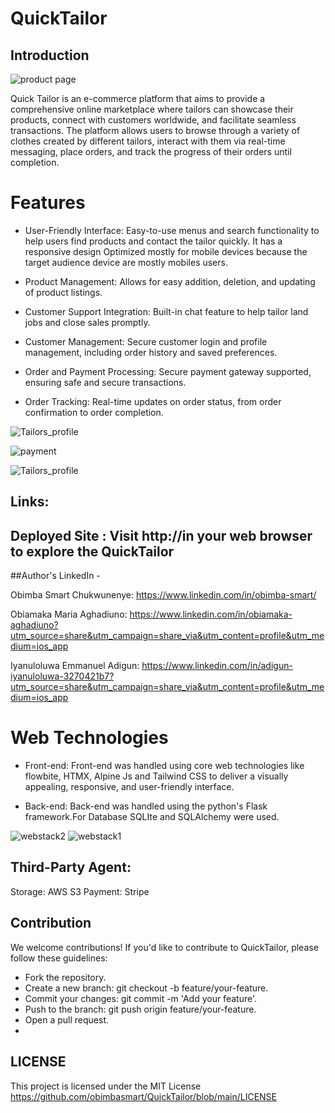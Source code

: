 
# QuickTailor

## Introduction
![product page](https://github.com/obimbasmart/QuickTailor/assets/125522368/42774d60-f3c1-428a-93af-04783aaa93b2)


Quick Tailor is an e-commerce platform that aims to provide a comprehensive online marketplace where tailors can showcase their products, connect with customers worldwide, and facilitate seamless transactions. 
The platform allows users to browse through a variety of clothes created by different tailors, interact with them via real-time messaging, place orders, and track the progress of their orders until completion.



# Features 

- User-Friendly Interface: Easy-to-use menus and search functionality to help users find products and contact the tailor quickly.
It has a responsive design Optimized  mostly for mobile devices because the target audience device are mostly mobiles users.

- Product Management: Allows for easy addition, deletion, and updating of product listings.

- Customer Support Integration: Built-in chat feature  to help tailor land jobs and close sales promptly.

- Customer Management: Secure customer login and profile management, including order history and saved preferences.

- Order and Payment Processing: Secure payment gateway supported, ensuring safe and secure transactions.

- Order Tracking: Real-time updates on order status, from order confirmation to order completion.

![Tailors_profile](https://github.com/obimbasmart/QuickTailor/assets/125522368/a550de78-d371-44e1-aed4-82484a8aeb0e)

![payment](https://github.com/obimbasmart/QuickTailor/assets/125522368/7ae8439e-1d75-4a26-990f-4be782c109ab)

![Tailors_profile](https://github.com/obimbasmart/QuickTailor/assets/125522368/3a2f78a3-6483-47a0-85ee-b8c33247d327)


## Links:

## Deployed Site : Visit http://in your web browser to explore the QuickTailor


##Author's LinkedIn -

Obimba Smart Chukwunenye: https://www.linkedin.com/in/obimba-smart/

Obiamaka Maria Aghadiuno: https://www.linkedin.com/in/obiamaka-aghadiuno?utm_source=share&utm_campaign=share_via&utm_content=profile&utm_medium=ios_app

Iyanuloluwa Emmanuel Adigun: https://www.linkedin.com/in/adigun-iyanuloluwa-3270421b7?utm_source=share&utm_campaign=share_via&utm_content=profile&utm_medium=ios_app

# Web Technologies 
- Front-end: Front-end was handled using core web technologies like flowbite, HTMX, Alpine Js and  Tailwind CSS to deliver a visually appealing, responsive, and user-friendly interface. 

- Back-end: Back-end was handled using the python's Flask framework.For Database SQLIte and SQLAlchemy were used.

![webstack2](https://github.com/ObiamakaMaria/HEALTHY_PROJECT/assets/125522368/691b2e46-43a1-42f3-8c6c-9da5796cb5e1)
![webstack1](https://github.com/ObiamakaMaria/HEALTHY_PROJECT/assets/125522368/d94809cc-2de3-4512-a0d2-9101ccee95ac)

## Third-Party Agent:
Storage: AWS S3
Payment: Stripe


## Contribution
We welcome contributions! If you'd like to contribute to QuickTailor, please follow these guidelines:

- Fork the repository.
- Create a new branch: git checkout -b feature/your-feature.
- Commit your changes: git commit -m 'Add your feature'.
- Push to the branch: git push origin feature/your-feature.
- Open a pull request.
- 
## LICENSE
This project is licensed under the MIT License https://github.com/obimbasmart/QuickTailor/blob/main/LICENSE
